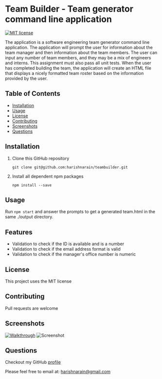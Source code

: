 # Team Builder - Team generator command line application
[![MIT license](https://img.shields.io/badge/License-MIT-blue.svg)](https://opensource.org/licenses/MIT)

The application is a software engineering team generator command line application. The application will prompt the user for information about the team manager and then information about the team members. The user can input any number of team members, and they may be a mix of engineers and interns. This assignment must also pass all unit tests. When the user has completed building the team, the application will create an HTML file that displays a nicely formatted team roster based on the information provided by the user.

## Table of Contents
* [Installation](#installation)
* [Usage](#usage)
* [License](#license)
* [Contributing](#contributing)
* [Screenshots](#screenshots)
* [Questions](#questions)

## Installation
1. Clone this GitHub repository

   ```
   git clone git@github.com:harishnarain/teambuilder.git
   ```

2. Install all dependent npm packages

   ```
   npm install --save
   ```


## Usage
Run `npm start` and answer the prompts to get a generated team.html in the same ./output directory.
## Features
* Validation to check if the ID is available and is a number
* Validation to check if the email address format is valid
* Validation to check if the manager's office number is numeric

## License
This project uses the MIT license
## Contributing
Pull requests are welcome
## Screenshots
[![Walkthrough](http://img.youtube.com/vi/jIA4_Vas8hA/3.jpg)](https://youtu.be/jIA4_Vas8hA)
![Screenshot](https://github.com/harishnarain/teambuilder/Screenshot.png)


## Questions
Checkout my GitHub [profile](https://github.com/harishnarain)

Please feel free to email at: <harishnarain@gmail.com>

